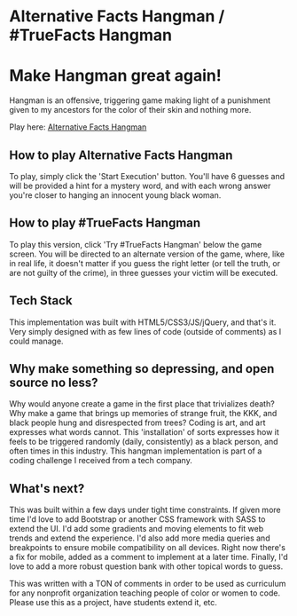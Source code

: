 Alternative Facts Hangman / #TrueFacts Hangman
==============================================

# Make Hangman great again! 

Hangman is an offensive, triggering game making light of a punishment given to my ancestors for the color of their skin and nothing more.

Play here: [Alternative Facts Hangman](https://altfactshangman.bitballoon.com)


## How to play Alternative Facts Hangman

To play, simply click the 'Start Execution' button. You'll have 6 guesses and will be provided a hint for a mystery word, and with each wrong answer you're closer to hanging an innocent young black woman. 


## How to play #TrueFacts Hangman 

To play this version, click 'Try #TrueFacts Hangman' below the game screen. You will be directed to an alternate version of the game, where, like in real life, it doesn't matter if you guess the right letter (or tell the truth, or are not guilty of the crime), in three guesses your victim will be executed. 

## Tech Stack 

This implementation was built with HTML5/CSS3/JS/jQuery, and that's it. Very simply designed with as few lines of code (outside of comments) as I could manage. 


## Why make something so depressing, and open source no less? 

Why would anyone create a game in the first place that trivializes death? Why make a game that brings up memories of strange fruit, the KKK, and black people hung and disrespected from trees? Coding is art, and art expresses what words cannot. This 'installation' of sorts expresses how it feels to be triggered randomly (daily, consistently) as a black person, and often times in this industry. This hangman implementation is part of a coding challenge I received from a tech company. 


## What's next? 

This was built within a few days under tight time constraints. If given more time I'd love to add Bootstrap or another CSS framework with SASS to extend the UI. I'd add some gradients and moving elements to fit web trends and extend the experience. I'd also add more media queries and breakpoints to ensure mobile compatibility on all devices. Right now there's a fix for mobile, added as a comment to implement at a later time. Finally, I'd love to add a more robust question bank with other topical words to guess. 

This was written with a TON of comments in order to be used as curriculum for any nonprofit organization teaching people of color or women to code. Please use this as a project, have students extend it, etc.




